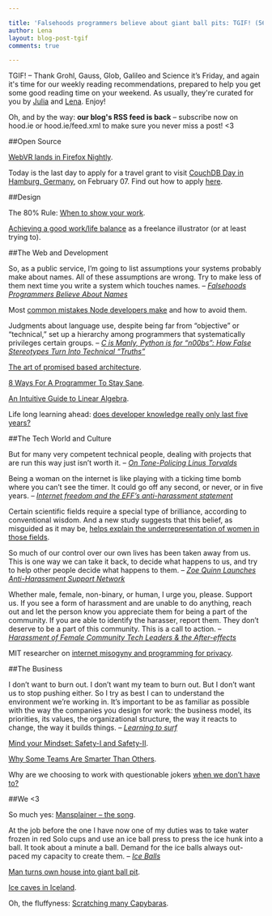 ```yaml
---

title: 'Falsehoods programmers believe about giant ball pits: TGIF! (56)'
author: Lena
layout: blog-post-tgif
comments: true

---
```



TGIF! – Thank Grohl, Gauss, Glob, Galileo and Science it’s Friday, and again it's time for our weekly reading recommendations, prepared to help you get some good reading time on your weekend. As usually, they're curated for you by [Julia](http://twitter.com/juschm) and [Lena](http://twitter.com/lrnrd). Enjoy!

Oh, and by the way: <b>our blog's RSS feed is back</b> – subscribe now on hood.ie or hood.ie/feed.xml to make sure you never miss a post! <3

##Open Source

[WebVR lands in Firefox Nightly](http://mozvr.com/posts/webvr-lands-in-nightly/).

Today is the last day to apply for a travel grant to visit [CouchDB Day in Hamburg, Germany](http://day.couchdb.org/), on February 07. Find out how to apply [here](http://hood.ie/blog/travel-grants-for-couchdb-day.html).

##Design

The 80% Rule: [When to show your work](http://blog.creativelive.com/when-to-show-your-work/).

[Achieving a good work/life balance](https://authorallsorts.wordpress.com/2015/01/20/achieving-a-good-worklife-balance-as-a-freelance-illustrator-or-at-least-trying-to-2/) as a freelance illustrator (or at least trying to).

##The Web and Development

>
So, as a public service, I’m going to list assumptions your systems probably make about names.  All of these assumptions are wrong.  Try to make less of them next time you write a system which touches names. –
<cite>[Falsehoods Programmers Believe About Names](http://www.kalzumeus.com/2010/06/17/falsehoods-programmers-believe-about-names/)</cite>

Most [common mistakes Node developers make](https://www.airpair.com/node.js/posts/top-10-mistakes-node-developers-make) and how to avoid them.

>
Judgments about language use, despite being far from “objective” or “technical,” set up a hierarchy among programmers that systematically privileges certain groups. –
<cite>[C is Manly, Python is for “n00bs”: How False Stereotypes Turn Into Technical “Truths”](https://modelviewculture.com/pieces/c-is-manly-python-is-for-n00bs-how-false-stereotypes-turn-into-technical-truths)</cite>

[The art of promised based architecture](http://rangle.io/blog/the-art-of-promise-based-architecture/).

[8 Ways For A Programmer To Stay Sane](http://www.devbattles.com/en/sand/post-656-8+Ways+For+A+Programmer+To+Stay+Sane).

[An Intuitive Guide to Linear Algebra](http://betterexplained.com/articles/linear-algebra-guide/).

Life long learning ahead: [does developer knowledge really only last five years?](http://jaxenter.com/curse-developer-knowledge-lasts-five-years-113646.html)

##The Tech World and Culture

>
But for many very competent technical people, dealing with projects that are run this way just isn’t worth it. –
<cite>[On Tone-Policing Linus Torvalds](http://manymachines.tumblr.com/post/108367431489/on-tone-policing-linus-torvalds-or-linus-torvalds)</cite>

>
Being a woman on the internet is like playing with a ticking time bomb where you can’t see the timer. It could go off any second, or never, or in five years. –
<cite>[Internet freedom and the EFF’s anti-harassment statement](http://geekfeminism.org/2015/01/19/internet-freedom-and-the-effs-anti-harassment-statement/)</cite>

Certain scientific fields require a special type of brilliance,
according to conventional wisdom. And a new study suggests that this
belief, as misguided as it may be, [helps explain the underrepresentation
of women in those fields](http://news.sciencemag.org/education/2015/01/belief-some-fields-require-brilliance-may-keep-women-out).

>
So much of our control over our own lives has been taken away from us. This is one way we can take it back, to decide what happens to us, and try to help other people decide what happens to them. –
<cite>[Zoe Quinn Launches Anti-Harassment Support Network](http://www.wired.com/2015/01/gamergate-anti-harassment-network)</cite>

>
Whether male, female, non-binary, or human, I urge you, please. Support us. If you see a form of harassment and are unable to do anything, reach out and let the person know you appreciate them for being a part of the community. If you are able to identify the harasser, report them. They don’t deserve to be a part of this community. This is a call to action. –
<cite>[Harassment of Female Community Tech Leaders & the After-effects](https://medium.com/ladies-storm-hackathons/harassment-of-community-tech-leaders-the-aftereffects-1596a5506791)</cite>

MIT researcher on [internet misogyny and programming for privacy](https://gigaom.com/2015/01/17/mit-researcher-on-internet-misogyny-and-programming-for-privacy/).

##The Business

>
I don’t want to burn out. I don’t want my team to burn out. But I don’t
want us to stop pushing either. So I try as best I can to understand the
environment we’re working in. It’s important to be as familiar as
possible with the way the companies you design for work: the business
model, its priorities, its values, the organizational structure, the way
it reacts to change, the way it builds things. –
<cite>[Learning to surf](https://medium.com/@mkruz/learning-to-surf-562a0a4b43f6)</cite>

[Mind your Mindset: Safety-I and Safety-II](http://humanisticsystems.com/2015/01/19/mind-your-mindset-safety-i-and-safety-ii/).

[Why Some Teams Are Smarter Than Others](http://www.nytimes.com/2015/01/18/opinion/sunday/why-some-teams-are-smarter-than-others.html).

Why are we choosing to work with questionable jokers [when we don’t have to?](http://venturebeat.com/2015/01/18/why-so-many-entrepreneurs-work-with-clowns-and-buffoons/)

##We <3

So much yes: [Mansplainer – the song](https://www.youtube.com/watch?v=9odBeuK251o).

>
At the job before the one I have now one of my duties was to take water frozen in red Solo cups and use an ice ball press to press the ice hunk into a ball. It took about a minute a ball. Demand for the ice balls always out-paced my capacity to create them. –
<cite>[Ice Balls](http://the-tusk.com/2015/01/09/ice-balls/)</cite>

[Man turns own house into giant ball pit](http://i100.independent.co.uk/article/man-turns-own-house-into-giant-ball-pit-and-its-incredibly-cheering--xJAufUlmje).

[Ice caves in Iceland](http://www.boredpanda.com/ice-cave-vatnajokull-glacier-photography-iceland-julien-ratel/).

Oh, the fluffyness: [Scratching many Capybaras](https://www.youtube.com/watch?v=3A2s70Z_LTg).
